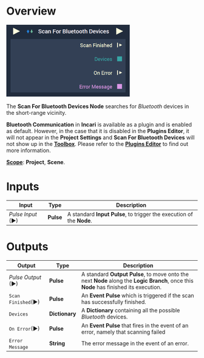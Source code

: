 
# Overview

![The Scan For Bluetooth Devices Node.](../../../.gitbook/assets/scanforbluetooth.png)

The **Scan For Bluetooth Devices Node** searches for *Bluetooth* devices in the short-range vicinity.

**Bluetooth Communication** in **Incari** is available as a plugin and is enabled as default. However, in the case that it is disabled in the **Plugins Editor**, it will not appear in the **Project Settings** and **Scan For Bluetooth Devices** will not show up in the [**Toolbox**](../../overview.md). Please refer to the [**Plugins Editor**](../../../modules/plugins/README.md) to find out more information.

[**Scope**](../../overview.md#scopes): **Project**, **Scene**.


# Inputs

|Input|Type|Description|
|---|---|---|
|*Pulse Input* (►)|**Pulse**|A standard **Input Pulse**, to trigger the execution of the **Node**.|


# Outputs

|Output|Type|Description|
|---|---|---|
|*Pulse Output* (►)|**Pulse**|A standard **Output Pulse**, to move onto the next **Node** along the **Logic Branch**, once this **Node** has finished its execution.|
|`Scan Finished`(►)|**Pulse**|An **Event Pulse** which is triggered if the scan has successfully finished.|
|`Devices`|**Dictionary**|A **Dictionary** containing all the possible *Bluetooth* devices.|
|`On Error`(►)|**Pulse**|An **Event Pulse** that fires in the event of an error, namely that scanning failed|
|`Error Message`|**String**|The error message in the event of an error.|


